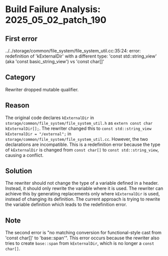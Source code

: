 # Build Failure Analysis: 2025_05_02_patch_190

## First error

../../storage/common/file_system/file_system_util.cc:35:24: error: redefinition of 'kExternalDir' with a different type: 'const std::string_view' (aka 'const basic_string_view<char>') vs 'const char[]'

## Category
Rewriter dropped mutable qualifier.

## Reason
The original code declares `kExternalDir` in `storage/common/file_system/file_system_util.h` as `extern const char kExternalDir[];`. The rewriter changed this to `const std::string_view kExternalDir = "/external";` in `storage/common/file_system/file_system_util.cc`. However, the two declarations are incompatible. This is a redefinition error because the type of `kExternalDir` is changed from `const char[]` to `const std::string_view`, causing a conflict.

## Solution
The rewriter should not change the type of a variable defined in a header. Instead, it should only rewrite the variable where it is used. The rewriter can achieve this by generating replacements only where `kExternalDir` is used, instead of changing its definition. The current approach is trying to rewrite the variable definition which leads to the redefinition error.

## Note
The second error is "no matching conversion for functional-style cast from 'const char[]' to 'base::span<const char>'". This error occurs because the rewriter also tries to create `base::span` from `kExternalDir`, which is no longer a `const char[]`.